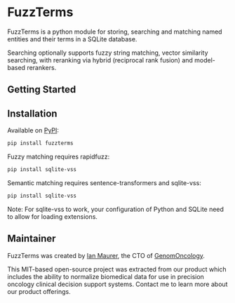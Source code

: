 # FuzzTerms

FuzzTerms is a python module for storing, searching and matching named entities and their terms in a SQLite database.

Searching optionally supports fuzzy string matching, vector similarity searching, with reranking via hybrid (reciprocal
rank fusion) and model-based rerankers.

## Getting Started


## Installation

Available on [PyPI](https://pypi.org/project/FuzzTerms/):

```bash
pip install fuzzterms
```

Fuzzy matching requires rapidfuzz:

```bash
pip install sqlite-vss
```

Semantic matching requires sentence-transformers and sqlite-vss:

```bash
pip install sqlite-vss
```

Note: For sqlite-vss to work, your configuration of Python and SQLite need to allow for loading extensions.


## Maintainer

FuzzTerms was created by [Ian Maurer](https://x.com/imaurer), the CTO of [GenomOncology](https://genomoncology.com).

This MIT-based open-source project was extracted from our product which includes the ability to normalize biomedical
data for use in precision oncology clinical decision support systems. Contact me to learn more about our product
offerings.


